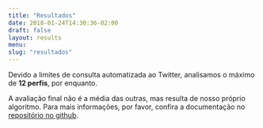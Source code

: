 ```yaml
---
title: "Resultados"
date: 2018-01-24T14:30:36-02:00
draft: false
layout: results
menu:
slug: "resultados"
---
```


Devido a limites de consulta automatizada ao Twitter, analisamos o máximo de **12 perfis**, por enquanto.

A avaliação final não é a média das outras, mas resulta de nosso próprio algoritmo. Para mais informações, por favor, confira a documentação no [repositório no github](
https://github.com/AppCivico/spottingbot/tree/master/documentation).
